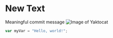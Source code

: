 # New Text
Meaningful commit message
![Image of Yaktocat](https://octodex.github.com/images/yaktocat.png)

``` javascript
var myVar = "Hello, world!";
```
